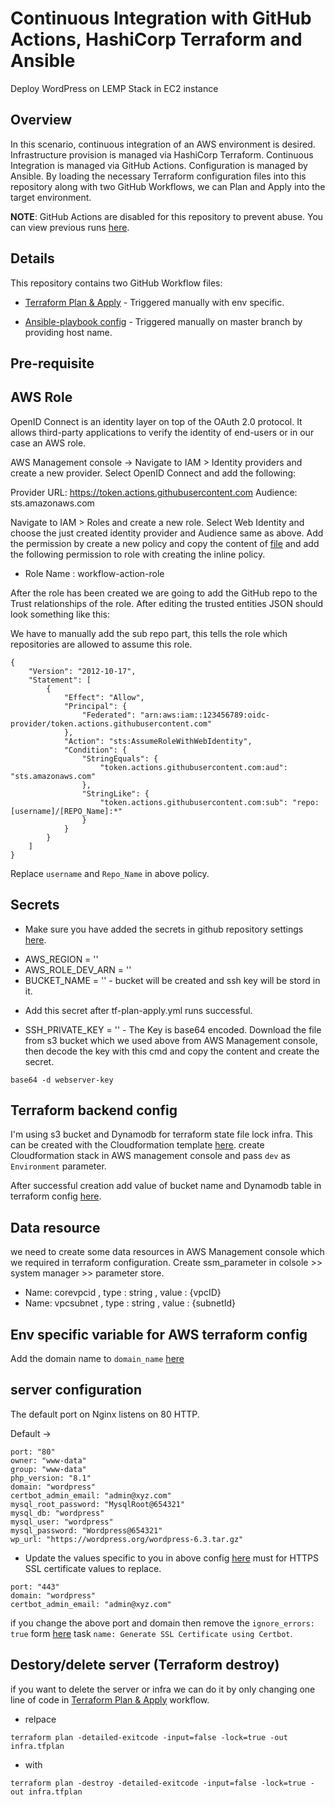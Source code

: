# Continuous Integration with GitHub Actions, HashiCorp Terraform and Ansible

Deploy WordPress on LEMP Stack in EC2 instance

## Overview

In this scenario, continuous integration of an AWS environment is desired. Infrastructure provision is managed via HashiCorp Terraform. Continuous Integration is managed via GitHub Actions. Configuration is managed by Ansible. By loading the necessary Terraform configuration files into this repository along with two GitHub Workflows, we can Plan and Apply into the target environment.

**NOTE**: GitHub Actions are disabled for this repository to prevent abuse. You can view previous runs [here](/actions).

## Details

This repository contains two GitHub Workflow files:

- [Terraform Plan & Apply](/.github/workflows/tf-plan-apply.yml) - Triggered manually with env specific.

- [Ansible-playbook config](/.github/workflows/ansible-config.yml) - Triggered manually on master branch by providing host name.

## Pre-requisite

## AWS Role

OpenID Connect is an identity layer on top of the OAuth 2.0 protocol. It allows third-party applications to verify the identity of end-users or in our case an AWS role.

AWS Management console -> Navigate to IAM > Identity providers and create a new provider. Select OpenID Connect and add the following:

Provider URL: https://token.actions.githubusercontent.com
Audience: sts.amazonaws.com

Navigate to IAM > Roles and create a new role. Select Web Identity and choose the just created identity provider and Audience same as above. Add the permission by create a new policy and copy the content of [file](./role_iam_permissions.json) and add the following permission to role with creating the inline policy.

- Role Name : workflow-action-role

After the role has been created we are going to add the GitHub repo to the Trust relationships of the role. After editing the trusted entities JSON should look something like this:

We have to manually add the sub repo part, this tells the role which repositories are allowed to assume this role.

```
{
    "Version": "2012-10-17",
    "Statement": [
        {
            "Effect": "Allow",
            "Principal": {
                "Federated": "arn:aws:iam::123456789:oidc-provider/token.actions.githubusercontent.com"
            },
            "Action": "sts:AssumeRoleWithWebIdentity",
            "Condition": {
                "StringEquals": {
                    "token.actions.githubusercontent.com:aud": "sts.amazonaws.com"
                },
                "StringLike": {
                    "token.actions.githubusercontent.com:sub": "repo:[username]/[REPO_Name]:*"
                }
            }
        }
    ]
}
```

Replace `username` and `Repo_Name` in above policy.

## Secrets

- Make sure you have added the secrets in github repository settings [here](/settings/secrets/actions).

* AWS_REGION = '<region>'
* AWS_ROLE_DEV_ARN = '<Role ARN>'
* BUCKET_NAME = '<Bucket Name>' - bucket will be created and ssh key will be stord in it.

- Add this secret after tf-plan-apply.yml runs successful.

* SSH_PRIVATE_KEY = '<private key>' - The Key is base64 encoded. Download the file from s3 bucket which we used above from AWS Management console, then decode the key with this cmd and copy the content and create the secret.

`base64 -d webserver-key`

## Terraform backend config

I'm using s3 bucket and Dynamodb for terraform state file lock infra.
This can be created with the Cloudformation template [here](/Infra-setup/cloudformationStack/statelockinfra.yml). create Cloudformation stack in AWS management console and pass `dev` as `Environment` parameter.

After successful creation add value of bucket name and Dynamodb table in terraform config [here](/Infra-setup/env/dev/provider.tf).

## Data resource

we need to create some data resources in AWS Management console which we required in terraform configuration. Create ssm_parameter in colsole >> system manager >> parameter store.

- Name: corevpcid , type : string , value : {vpcID}
- Name: vpcsubnet , type : string , value : {subnetId}

## Env specific variable for AWS terraform config

Add the domain name to `domain_name` [here](/Infra-setup/env/dev/main.tf)

## server configuration

The default port on Nginx listens on 80 HTTP.

Default ->

```
port: "80"
owner: "www-data"
group: "www-data"
php_version: "8.1"
domain: "wordpress"
certbot_admin_email: "admin@xyz.com"
mysql_root_password: "MysqlRoot@654321"
mysql_db: "wordpress"
mysql_user: "wordpress"
mysql_password: "Wordpress@654321"
wp_url: "https://wordpress.org/wordpress-6.3.tar.gz"
```

- Update the values specific to you in above config [here](/ansible/group_vars/default.yml) must for HTTPS SSL certificate values to replace.

```
port: "443"
domain: "wordpress"
certbot_admin_email: "admin@xyz.com"
```

if you change the above port and domain then remove the `ignore_errors: true` form [here](/ansible/lemp_stack.yml) task `name: Generate SSL Certificate using Certbot`.

## Destory/delete server (Terraform destroy)

if you want to delete the server or infra we can do it by only changing one line of code in [Terraform Plan & Apply](/.github/workflows/tf-plan-apply.yml) workflow.

- relpace

```
terraform plan -detailed-exitcode -input=false -lock=true -out infra.tfplan
```

- with

```
terraform plan -destroy -detailed-exitcode -input=false -lock=true -out infra.tfplan
```
